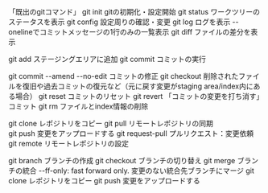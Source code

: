 「既出のgitコマンド」
git init
  gitの初期化・設定開始
git status
  ワークツリーのステータスを表示
 git config 
  設定周りの確認・変更
git log
  ログを表示
  -- onelineでコミットメッセージの1行のみの一覧表示
git diff
  ファイルの差分を表示
  
git add
  ステージングエリアに追加
git commit 
  コミットの実行

git commit --amend --no-edit
  コミットの修正
git checkout
  削除されたファイルを復旧や過去コミットの復元など（元に戻す変更がstaging area/index内にある場合）
git reset
  コミットのリセット
git revert
  「コミットの変更を打ち消す」コミット
git rm
  ファイルとindex情報の削除

git clone
  レポジトリをコピー
git pull
  リモートレポジトリの同期	
git push
  変更をアップロードする
git request-pull
  プルリクエスト：変更依頼
git remote
  リモートレポジトリの設定

git branch
  ブランチの作成
git checkout
  ブランチの切り替え
git merge
  ブランチの統合
  --ff-only: fast forward only. 変更のない統合先ブランチにマージ
git clone
  レポジトリをコピー
git push
  変更をアップロードする




